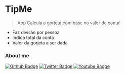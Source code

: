 # TipMe
> App Calcula a gorjeta com base no valor da conta!

 - Faz divisão por pessoa
 - Indica total da conta
 - Valor da gorjeta a ser dada

### About me
[![Github Badge](https://img.shields.io/badge/-Github-000?style=flat-square&logo=Github&logoColor=white&link=https://github.com/fagnerpsantos)](https://github.com/Trallerd)
[![Twitter Badge](https://img.shields.io/badge/-Twitter-1ca0f1?style=flat-square&labelColor=1ca0f1&logo=twitter&logoColor=white&link=https://twitter.com/trallerd)](https://twitter.com/trallerd)
[![Youtube Badge](https://img.shields.io/badge/-YouTube-ff0000?style=flat-square&labelColor=ff0000&logo=youtube&logoColor=white&link=https://www.youtube.com/channel/UCHmlPQF6AVr3y7fj7TE-7Hw)](https://www.youtube.com/channel/UCHmlPQF6AVr3y7fj7TE-7Hw)

